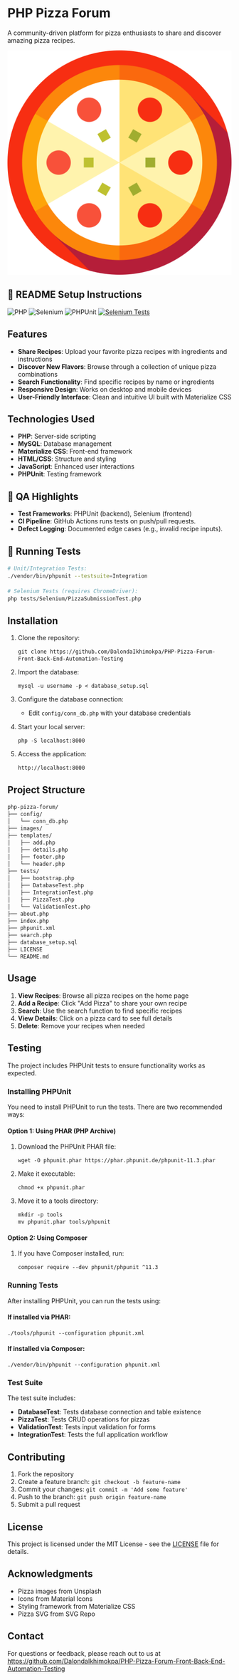 # PHP Pizza Forum

A community-driven platform for pizza enthusiasts to share and discover amazing pizza recipes.

![PHP Pizza Forum Screenshot](images/pizza-svgrepo-com.svg)

## 🏁 README Setup Instructions

![PHP](https://img.shields.io/badge/PHP-Ready-blue)
![Selenium](https://img.shields.io/badge/Selenium-Integrated-green)
![PHPUnit](https://img.shields.io/badge/PHPUnit-Tested-success)
[![Selenium Tests](https://github.com/DalondaIkhimokpa/PHP-Pizza-Forum-Front-Back-End-Automation-Testing/actions/workflows/smoke-test.yml/badge.svg)](https://github.com/DalondaIkhimokpa/PHP-Pizza-Forum-Front-Back-End-Automation-Testing/actions/workflows/smoke-test.yml)

## Features

- **Share Recipes**: Upload your favorite pizza recipes with ingredients and instructions
- **Discover New Flavors**: Browse through a collection of unique pizza combinations
- **Search Functionality**: Find specific recipes by name or ingredients
- **Responsive Design**: Works on desktop and mobile devices
- **User-Friendly Interface**: Clean and intuitive UI built with Materialize CSS

## Technologies Used

- **PHP**: Server-side scripting
- **MySQL**: Database management
- **Materialize CSS**: Front-end framework
- **HTML/CSS**: Structure and styling
- **JavaScript**: Enhanced user interactions
- **PHPUnit**: Testing framework


## 🧪 QA Highlights

- **Test Frameworks**: PHPUnit (backend), Selenium (frontend)
- **CI Pipeline**: GitHub Actions runs tests on push/pull requests.
- **Defect Logging**: Documented edge cases (e.g., invalid recipe inputs).

## 🚀 Running Tests

```bash
# Unit/Integration Tests:  
./vendor/bin/phpunit --testsuite=Integration  

# Selenium Tests (requires ChromeDriver):  
php tests/Selenium/PizzaSubmissionTest.php  
```


## Installation

1. Clone the repository:

   ```
   git clone https://github.com/DalondaIkhimokpa/PHP-Pizza-Forum-Front-Back-End-Automation-Testing
   ```
2. Import the database:

   ```
   mysql -u username -p < database_setup.sql
   ```
3. Configure the database connection:

   - Edit `config/conn_db.php` with your database credentials
4. Start your local server:

   ```
   php -S localhost:8000
   ```
5. Access the application:

   ```
   http://localhost:8000
   ```

## Project Structure

```
php-pizza-forum/
├── config/
│   └── conn_db.php
├── images/
├── templates/
│   ├── add.php
│   ├── details.php
│   ├── footer.php
│   └── header.php
├── tests/
│   ├── bootstrap.php
│   ├── DatabaseTest.php
│   ├── IntegrationTest.php
│   ├── PizzaTest.php
│   └── ValidationTest.php
├── about.php
├── index.php
├── phpunit.xml
├── search.php
├── database_setup.sql
├── LICENSE
└── README.md
```

## Usage

1. **View Recipes**: Browse all pizza recipes on the home page
2. **Add a Recipe**: Click "Add Pizza" to share your own recipe
3. **Search**: Use the search function to find specific recipes
4. **View Details**: Click on a pizza card to see full details
5. **Delete**: Remove your recipes when needed

## Testing

The project includes PHPUnit tests to ensure functionality works as expected.

### Installing PHPUnit

You need to install PHPUnit to run the tests. There are two recommended ways:

#### Option 1: Using PHAR (PHP Archive)

1. Download the PHPUnit PHAR file:

   ```
   wget -O phpunit.phar https://phar.phpunit.de/phpunit-11.3.phar
   ```
2. Make it executable:

   ```
   chmod +x phpunit.phar
   ```
3. Move it to a tools directory:

   ```
   mkdir -p tools
   mv phpunit.phar tools/phpunit
   ```

#### Option 2: Using Composer

1. If you have Composer installed, run:
   ```
   composer require --dev phpunit/phpunit ^11.3
   ```

### Running Tests

After installing PHPUnit, you can run the tests using:

#### If installed via PHAR:

```
./tools/phpunit --configuration phpunit.xml
```

#### If installed via Composer:

```
./vendor/bin/phpunit --configuration phpunit.xml
```

### Test Suite

The test suite includes:

- **DatabaseTest**: Tests database connection and table existence
- **PizzaTest**: Tests CRUD operations for pizzas
- **ValidationTest**: Tests input validation for forms
- **IntegrationTest**: Tests the full application workflow

## Contributing

1. Fork the repository
2. Create a feature branch: `git checkout -b feature-name`
3. Commit your changes: `git commit -m 'Add some feature'`
4. Push to the branch: `git push origin feature-name`
5. Submit a pull request

## License

This project is licensed under the MIT License - see the [LICENSE](LICENSE) file for details.

## Acknowledgments

- Pizza images from Unsplash
- Icons from Material Icons
- Styling framework from Materialize CSS
- Pizza SVG from SVG Repo

## Contact

For questions or feedback, please reach out to us at https://github.com/DalondaIkhimokpa/PHP-Pizza-Forum-Front-Back-End-Automation-Testing
